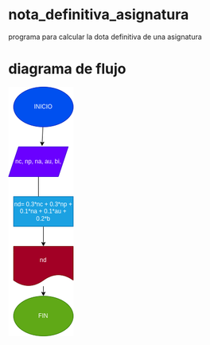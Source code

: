 # nota_definitiva_asignatura
programa para calcular la dota definitiva de una asignatura

 # diagrama de flujo
![Diagrama de flujo](diagrama.png "Diagrama de flujo")